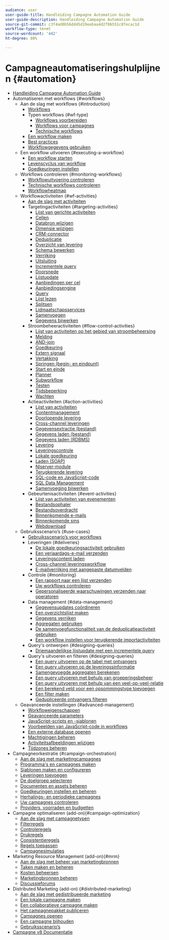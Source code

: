 ```yaml
---
audience: user
user-guide-title: Handleiding Campagne Automation Guide
user-guide-description: Handleiding Campagne Automation Guide
source-git-commit: c3f4ad0b56dd45d19eebaa4d2f06551c8fecac1d
workflow-type: tm+mt
source-wordcount: '442'
ht-degree: 80%

---
```



# Campagneautomatiseringshulplijnen {#automation}

+ [Handleiding Campagne Automation Guide](home.md)
+ Automatiseren met workflows {#workflows}
   + Aan de slag met workflows {#introduction}
      + [Workflows](workflow/about-workflows.md)
      + Typen workflows {#wf-type}
         + [Workflows voorbereiden](workflow/targeting-workflows.md)
         + [Workflows voor campagnes](workflow/campaign-workflows.md)
         + [Technische workflows](workflow/technical-workflows.md)
      + [Een workflow maken](workflow/build-a-workflow.md)
      + [Best practices](workflow/workflow-best-practices.md)
      + [Workflowgegevens gebruiken](workflow/use-workflow-data.md)
   + Een workflow uitvoeren {#executing-a-workflow}
      + [Een workflow starten](workflow/start-a-workflow.md)
      + [Levenscyclus van workflow](workflow/workflow-life-cycle.md)
      + [Goedkeuringen instellen](workflow/define-approvals.md)
   + Workflows controleren {#monitoring-workflows}
      + [Workflowuitvoering controleren](workflow/monitor-workflow-execution.md)
      + [Technische workflows controleren](workflow/monitor-technical-workflows.md)
      + [Workflowheatmap](workflow/heatmap.md)
   + Workflowactiviteiten {#wf-activities}
      + [Aan de slag met activiteiten](workflow/activities.md)
      + Targetingactiviteiten {#targeting-activities}
         + [Lijst van gerichte activiteiten](workflow/targeting-activities.md)
         + [Cellen](workflow/cells.md)
         + [Databron wijzigen](workflow/change-data-source.md)
         + [Dimensie wijzigen](workflow/change-dimension.md)
         + [CRM-connector](workflow/crm-connector.md)
         + [Deduplicatie](workflow/deduplication.md)
         + [Overzicht van levering](workflow/delivery-outline.md)
         + [Schema bewerken](workflow/edit-schema.md)
         + [Verrijking](workflow/enrichment.md)
         + [Uitsluiting](workflow/exclusion.md)
         + [Incrementele query](workflow/incremental-query.md)
         + [Doorsnede](workflow/intersection.md)
         + [Lijstupdate](workflow/list-update.md)
         + [Aanbiedingen per cel](workflow/offers-by-cell.md)
         + [Aanbiedingsengine](workflow/offer-engine.md)
         + [Query](workflow/query.md)
         + [Lijst lezen](workflow/read-list.md)
         + [Splitsen](workflow/split.md)
         + [Lidmaatschapsservices](workflow/subscription-services.md)
         + [Samenvoegen](workflow/union.md)
         + [Gegevens bijwerken](workflow/update-data.md)
      + Stroombeheeractiviteiten {#flow-control-activities}
         + [Lijst van activiteiten op het gebied van stroombeheersing](workflow/flow-control-activities.md)
         + [Melding](workflow/alert.md)
         + [AND-join](workflow/and-join.md)
         + [Goedkeuring](workflow/approval.md)
         + [Extern signaal](workflow/external-signal.md)
         + [Vertakking](workflow/fork.md)
         + [Springen (begin- en eindpunt)](workflow/jump-start-point-and-end-point.md)
         + [Start en einde](workflow/start-and-end.md)
         + [Planner](workflow/scheduler.md)
         + [Subworkflow](workflow/sub-workflow.md)
         + [Testen](workflow/test.md)
         + [Tijdsbeperking](workflow/time-constraint.md)
         + [Wachten](workflow/wait.md)
      + Actieactiviteiten {#action-activities}
         + [Lijst van activiteiten](workflow/action-activities.md)
         + [Contentmanagement](workflow/content-management.md)
         + [Doorlopende levering](workflow/continuous-delivery.md)
         + [Cross-channel leveringen](workflow/cross-channel-deliveries.md)
         + [Gegevensextractie (bestand)](workflow/extraction-file.md)
         + [Gegevens laden (bestand)](workflow/data-loading-file.md)
         + [Gegevens laden (RDBMS)](workflow/data-loading-rdbms.md)
         + [Levering](workflow/delivery.md)
         + [Leveringscontrole](workflow/delivery-control.md)
         + [Lokale goedkeuring](workflow/local-approval.md)
         + [Laden (SOAP)](workflow/loading-soap.md)
         + [Nlserver-module](workflow/nlserver-module.md)
         + [Terugkerende levering](workflow/recurring-delivery.md)
         + [SQL-code en JavaScript-code](workflow/sql-code-and-javascript-code.md)
         + [SQL Data Management](workflow/sql-data-management.md)
         + [Samenvoeging bijwerken](workflow/update-aggregate.md)
      + Gebeurtenisactiviteiten {#event-activities}
         + [Lijst van activiteiten van evenementen](workflow/event-activities.md)
         + [Bestandsophaler](workflow/file-collector.md)
         + [Bestandsoverdracht](workflow/file-transfer.md)
         + [Binnenkomende e-mails](workflow/inbound-emails.md)
         + [Binnenkomende sms](workflow/inbound-sms.md)
         + [Webdownload](workflow/web-download.md)
   + Gebruiksscenario’s {#use-cases}
      + [Gebruiksscenario’s voor workflows](workflow/workflow-use-cases.md)
      + Leveringen {#deliveries}
         + [De lokale goedkeuringsactiviteit gebruiken](workflow/local-approval-activity.md)
         + [Een verjaardags-e-mail verzenden](workflow/send-a-birthday-email.md)
         + [Leveringscontent laden](workflow/load-delivery-content.md)
         + [Cross-channel leveringsworkflow](workflow/cross-channel-delivery-workflow.md)
         + [E-mailverrijking met aangepaste datumvelden](workflow/email-enrichment-with-custom-date-fields.md)
      + Controle {#monitoring}
         + [Een rapport naar een lijst verzenden](workflow/send-a-report-to-a-list.md)
         + [Uw workflows controleren](workflow/workflow-supervision.md)
         + [Gepersonaliseerde waarschuwingen verzenden naar operatoren](workflow/send-alerts-to-operators.md)
      + Data management {#data-management}
         + [Gegevensupdates coördineren](workflow/coordinate-data-updates.md)
         + [Een overzichtslijst maken](workflow/create-a-summary-list.md)
         + [Gegevens verrijken](workflow/enrich-data.md)
         + [Aggregaten gebruiken](workflow/using-aggregates.md)
         + [De samenvoegfunctionaliteit van de deduplicatieactiviteit gebruiken](workflow/deduplication-merge.md)
         + [Een workflow instellen voor terugkerende importactiviteiten](workflow/recurring-import-workflow.md)
      + Query&#39;s ontwerpen {#designing-queries}
         + [Driemaandelijkse lijstupdate met een incrementele query](workflow/quarterly-list-update.md)
      + Query&#39;s uitvoeren en filteren {#designing-queries}
         + [Een query uitvoeren op de tabel met ontvangers](workflow/querying-recipient-table.md)
         + [Een query uitvoeren op de leveringssinformatie](workflow/query-delivery-info.md)
         + [Samengevoegde aggregaten berekenen](workflow/compute-aggregates.md)
         + [Een query uitvoeren met behulp van groeperingsbeheer](workflow/query-grouping-management.md)
         + [Een query uitvoeren met behulp van een veel-op-veel-relatie](workflow/query-many-to-many-relationship.md)
         + [Een berekend veld voor een opsommingstype toevoegen](workflow/adding-enumeration-type-calculated-field.md)
         + [Een filter maken](workflow/create-a-filter.md)
         + [Gedupliceerde ontvangers filteren](workflow/filter-duplicated-recipients.md)
   + Geavanceerde instellingen {#advanced-management}
      + [Workfloweigenschappen](workflow/workflow-properties.md)
      + [Geavanceerde parameters](workflow/advanced-parameters.md)
      + [JavaScript-scripts en -sjablonen](workflow/javascript-scripts-and-templates.md)
      + [Voorbeelden van JavaScript-code in workflows](workflow/javascript-in-workflows.md)
      + [Een externe database openen](workflow/accessing-an-external-database-fda.md)
      + [Machtigingen beheren](workflow/managing-rights.md)
      + [Activiteitsafbeeldingen wijzigen](workflow/change-activity-images.md)
      + [Tijdzones beheren](workflow/managing-time-zones.md)
+ Campagneorkestratie {#campaign-orchestration}
   + [Aan de slag met marketingcampagnes](campaigns/set-up-campaigns.md)
   + [Programma&#39;s en campagnes maken](campaigns/marketing-campaign-create.md)
   + [Sjablonen maken en configureren](campaigns/marketing-campaign-templates.md)
   + [Leveringen toevoegen](campaigns/marketing-campaign-deliveries.md)
   + [De doelgroep selecteren](campaigns/marketing-campaign-target.md)
   + [Documenten en assets beheren](campaigns/marketing-campaign-assets.md)
   + [Goedkeuringen instellen en beheren](campaigns/marketing-campaign-approval.md)
   + [Herhalings- en periodieke campagnes](campaigns/recurring-periodic-campaigns.md)
   + [Uw campagnes controleren](campaigns/marketing-campaign-monitoring.md)
   + [Providers, voorraden en budgetten](campaigns/providers-stocks-and-budgets.md)
+ Campagne optimaliseren (add-on){#campaign-optimization}
   + [Aan de slag met campagnetypen](campaign-opt/campaign-typologies.md)
   + [Filterregels](campaign-opt/filtering-rules.md)
   + [Controleregels](campaign-opt/control-rules.md)
   + [Drukregels](campaign-opt/pressure-rules.md)
   + [Consistentieregels](campaign-opt/consistency-rules.md)
   + [Regels toepassen](campaign-opt/apply-rules.md)
   + [Campagnesimulaties](campaign-opt/campaign-simulations.md)
+ Marketing Resource Management (add-on){#mrm}
   + [Aan de slag met beheer van marketingbronnen](mrm/about-marketing-resource-management.md)
   + [Taken maken en beheren](mrm/creating-and-managing-tasks.md)
   + [Kosten beheersen](mrm/controlling-costs.md)
   + [Marketingbronnen beheren](mrm/managing-marketing-resources.md)
   + [Discussieforums](mrm/discussion-forums.md)
+ Distributed Marketing (add-on) {#distributed-marketing}
   + [Aan de slag met gedistribueerde marketing](distributed-marketing/about-distributed-marketing.md)
   + [Een lokale campagne maken](distributed-marketing/creating-a-local-campaign.md)
   + [Een collaboratieve campagne maken](distributed-marketing/creating-a-collaborative-campaign.md)
   + [Het campagnepakket publiceren](distributed-marketing/publishing-the-campaign-package.md)
   + [Campagnes openen](distributed-marketing/accessing-campaigns.md)
   + [Een campagne bijhouden](distributed-marketing/tracking-a-campaign.md)
   + [Gebruiksscenario’s](distributed-marketing/examples.md)
+ [Campagne v8 Documentatie](https://experienceleague.adobe.com/docs/campaign/campaign-v8/campaign-home.html?lang=nl)